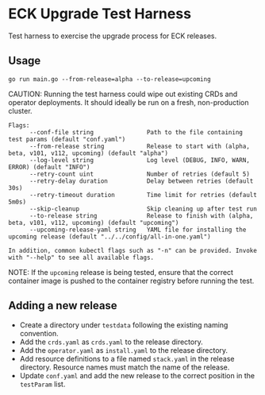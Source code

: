 ECK Upgrade Test Harness
========================

Test harness to exercise the upgrade process for ECK releases.


Usage
-----

```
go run main.go --from-release=alpha --to-release=upcoming
```

CAUTION: Running the test harness could wipe out existing CRDs and operator deployments. It should ideally be run on a fresh, non-production cluster.

```
Flags:
      --conf-file string               Path to the file containing test params (default "conf.yaml")
      --from-release string            Release to start with (alpha, beta, v101, v112, upcoming) (default "alpha")
      --log-level string               Log level (DEBUG, INFO, WARN, ERROR) (default "INFO")
      --retry-count uint               Number of retries (default 5)
      --retry-delay duration           Delay between retries (default 30s)
      --retry-timeout duration         Time limit for retries (default 5m0s)
      --skip-cleanup                   Skip cleaning up after test run
      --to-release string              Release to finish with (alpha, beta, v101, v112, upcoming) (default "upcoming")
      --upcoming-release-yaml string   YAML file for installing the upcoming release (default "../../config/all-in-one.yaml")

In addition, common kubectl flags such as "-n" can be provided. Invoke with "--help" to see all available flags.
```

NOTE: If the `upcoming` release is being tested, ensure that the correct container image is pushed to the container registry before running the test.


Adding a new release
--------------------

- Create a directory under `testdata` following the existing naming convention.
- Add the `crds.yaml` as `crds.yaml` to the release directory.
- Add the `operator.yaml` as `install.yaml` to the release directory.
- Add resource definitions to a file named `stack.yaml` in the release directory. Resource names must match the name of the release.
- Update `conf.yaml` and add the new release to the correct position in the `testParam` list.
